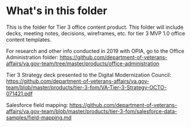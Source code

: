 # What's in this folder

This is the folder for Tier 3 office content product. This folder will include decks, meeting notes, decisions, wireframes, etc. for tier 3 MVP 1.0 office content templates. 

For research and other info conducted in 2019 with OPIA, go to the Office Administration folder: 
https://github.com/department-of-veterans-affairs/va.gov-team/tree/master/products/office-administration 


Tier 3 Strategy deck presented to the Digital Modernization Council: 
https://github.com/department-of-veterans-affairs/va.gov-team/blob/master/products/tier-3-fom/VA-Tier-3-Strategy-OCTO-071421.pdf

Salesforce field mapping: 
https://github.com/department-of-veterans-affairs/va.gov-team/blob/master/products/tier-3-fom/salesforce-data-samples/field-mapping.md 
